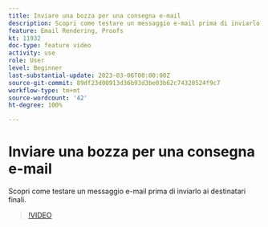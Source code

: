 ```yaml
---
title: Inviare una bozza per una consegna e-mail
description: Scopri come testare un messaggio e-mail prima di inviarlo ai destinatari finali.
feature: Email Rendering, Proofs
kt: 11932
doc-type: feature video
activity: use
role: User
level: Beginner
last-substantial-update: 2023-03-06T00:00:00Z
source-git-commit: 89df23d00913d36b93d3be03b62c74320524f9c7
workflow-type: tm+mt
source-wordcount: '42'
ht-degree: 100%

---
```


# Inviare una bozza per una consegna e-mail

Scopri come testare un messaggio e-mail prima di inviarlo ai destinatari finali.

>[!VIDEO](https://video.tv.adobe.com/v/3416038/?quality=12&learn=on)
